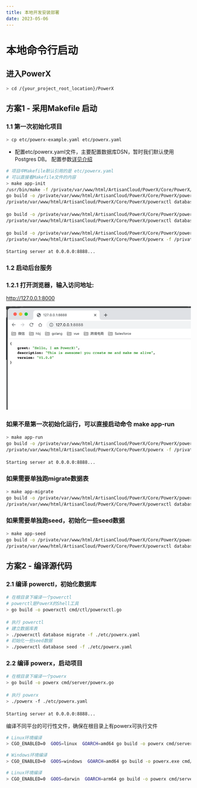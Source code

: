 ```yaml
---
title: 本地开发安装部署
date: 2023-05-06
---
```


# 本地命令行启动

##  进入PowerX

``` bash
> cd /{your_project_root_location}/PowerX

```

## 方案1 - 采用Makefile 启动

### 1.1 第一次初始化项目

``` bash
> cp etc/powerx-example.yaml etc/powerx.yaml

```
* 配置etc/powerx.yaml文件，主要配置数据库DSN，暂时我们默认使用Postgres DB。
配置参数[详见介绍](common.md)

``` bash
# 项目中Makefile默认引用的是 etc/powerx.yaml
# 可以直接看Makefile文件的内容
> make app-init
/usr/bin/make -f /private/var/www/html/ArtisanCloud/PowerX/Core/PowerX/Makefile -C /private/var/www/html/ArtisanCloud/PowerX/Core/PowerX app-init
go build -o /private/var/www/html/ArtisanCloud/PowerX/Core/PowerX/powerxctl /private/var/www/html/ArtisanCloud/PowerX/Core/PowerX/cmd/ctl/powerxctl.go
/private/var/www/html/ArtisanCloud/PowerX/Core/PowerX/powerxctl database migrate -f /private/var/www/html/ArtisanCloud/PowerX/Core/PowerX/etc/powerx.yaml

go build -o /private/var/www/html/ArtisanCloud/PowerX/Core/PowerX/powerxctl /private/var/www/html/ArtisanCloud/PowerX/Core/PowerX/cmd/ctl/powerxctl.go
/private/var/www/html/ArtisanCloud/PowerX/Core/PowerX/powerxctl database seed -f /private/var/www/html/ArtisanCloud/PowerX/Core/PowerX/etc/powerx.yaml

go build -o /private/var/www/html/ArtisanCloud/PowerX/Core/PowerX/powerx /private/var/www/html/ArtisanCloud/PowerX/Core/PowerX/cmd/server/powerx.go
/private/var/www/html/ArtisanCloud/PowerX/Core/PowerX/powerx -f /private/var/www/html/ArtisanCloud/PowerX/Core/PowerX/etc/powerx.yaml
 
Starting server at 0.0.0.0:8888...
```


### 1.2 启动后台服务


### 1.2.1 打开浏览器，输入访问地址:   
http://127.0.0.1:8000

![img.png](images/install_web.png)


### 如果不是第一次初始化运行，可以直接启动命令 make app-run

``` bash
> make app-run
go build -o /private/var/www/html/ArtisanCloud/PowerX/Core/PowerX/powerx /private/var/www/html/ArtisanCloud/PowerX/Core/PowerX/cmd/server/powerx.go
/private/var/www/html/ArtisanCloud/PowerX/Core/PowerX/powerx -f /private/var/www/html/ArtisanCloud/PowerX/Core/PowerX/etc/powerx-local.yaml

Starting server at 0.0.0.0:8888...

```

### 如果需要单独跑migrate数据表
``` bash
> make app-migrate
go build -o /private/var/www/html/ArtisanCloud/PowerX/Core/PowerX/powerxctl /private/var/www/html/ArtisanCloud/PowerX/Core/PowerX/cmd/ctl/powerxctl.go
/private/var/www/html/ArtisanCloud/PowerX/Core/PowerX/powerxctl database migrate -f /private/var/www/html/ArtisanCloud/PowerX/Core/PowerX/etc/powerx-local.yaml

```

### 如果需要单独跑seed，初始化一些seed数据
``` bash
> make app-seed
go build -o /private/var/www/html/ArtisanCloud/PowerX/Core/PowerX/powerxctl /private/var/www/html/ArtisanCloud/PowerX/Core/PowerX/cmd/ctl/powerxctl.go
/private/var/www/html/ArtisanCloud/PowerX/Core/PowerX/powerxctl database seed -f /private/var/www/html/ArtisanCloud/PowerX/Core/PowerX/etc/powerx-local.yaml

```

## 方案2 - 编译源代码

### 2.1 编译 powerctl，初始化数据库
``` bash
# 在根目录下编译一个powerctl
# powerctl是PowerX的Shell工具
> go build -o powerxctl cmd/ctl/powerxctl.go

# 执行 powerctl
# 建立数据库表
> ./powerxctl database migrate -f ./etc/powerx.yaml
# 初始化一些seed数据
> ./powerxctl database seed -f ./etc/powerx.yaml

```

### 2.2 编译 powerx，启动项目
``` bash
# 在根目录下编译一个powerx
> go build -o powerx cmd/server/powerx.go

# 执行 powerx
> ./powerx -f ./etc/powerx.yaml

Starting server at 0.0.0.0:8888...


```

编译不同平台的可行性文件，确保在根目录上有powerx可执行文件

```bash
# Linux环境编译
> CGO_ENABLED=0  GOOS=linux  GOARCH=amd64 go build -o powerx cmd/server/powerx.go
```

```bash
# Windows环境编译
> CGO_ENABLED=0  GOOS=windows  GOARCH=amd64 go build -o powerx.exe cmd/server/powerx.go
```

```bash
# Linux环境编译
> CGO_ENABLED=0  GOOS=darwin  GOARCH=arm64 go build -o powerx cmd/server/powerx.go
```


